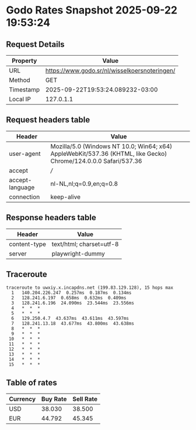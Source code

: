 # Godo Rates Snapshot 2025-09-22 19:53:24
## Request Details

| Property | Value |
|----------|-------|
| URL | https://www.godo.sr/nl/wisselkoersnoteringen/ |
| Method | GET |
| Timestamp | 2025-09-22T19:53:24.089232-03:00 |
| Local IP | 127.0.1.1 |
    
## Request headers table

| Header | Value |
|--------|-------|
| user-agent | Mozilla/5.0 (Windows NT 10.0; Win64; x64) AppleWebKit/537.36 (KHTML, like Gecko) Chrome/124.0.0.0 Safari/537.36 |
| accept | */* |
| accept-language | nl-NL,nl;q=0.9,en;q=0.8 |
| connection | keep-alive |

    
## Response headers table
| Header | Value |
|--------|-------|
| content-type | text/html; charset=utf-8 |
| server | playwright-dummy |

## Traceroute 

```
traceroute to uwxiy.x.incapdns.net (199.83.129.128), 15 hops max
  1   140.204.226.247  0.257ms  0.187ms  0.134ms 
  2   128.241.6.197  0.658ms  0.632ms  0.409ms 
  3   128.241.6.196  24.090ms  23.544ms  23.556ms 
  4   *  *  * 
  5   *  *  * 
  6   129.250.4.7  43.637ms  43.611ms  43.597ms 
  7   128.241.13.18  43.677ms  43.800ms  43.638ms 
  8   *  *  * 
  9   *  *  * 
 10   *  *  * 
 11   *  *  * 
 12   *  *  * 
 13   *  *  * 
 14   *  *  * 
 15   *  *  * 

```


## Table of rates

| Currency | Buy Rate | Sell Rate |
|----------|----------|-----------|
| USD | 38.030 | 38.500 |
| EUR | 44.792 | 45.345 |
